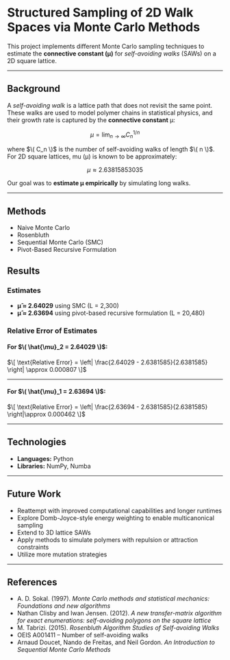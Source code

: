 # Structured Sampling of 2D Walk Spaces via Monte Carlo Methods

This project implements different Monte Carlo sampling techniques to estimate the **connective constant (μ)** for *self-avoiding walks* (SAWs) on a 2D square lattice. 

---

## Background

A *self-avoiding walk* is a lattice path that does not revisit the same point. These walks are used to model polymer chains in statistical physics, and their growth rate is captured by the **connective constant** μ:

$$
\mu = \lim_{n \to \infty} C_n^{1/n}
$$

where $\( C_n \)$ is the number of self-avoiding walks of length $\( n \)$. For 2D square lattices, mu (μ) is known to be approximately:

$$
\mu \approx 2.63815853035
$$

Our goal was to **estimate μ empirically** by simulating long walks.

---

## Methods
- Naive Monte Carlo
- Rosenbluth 
- Sequential Monte Carlo (SMC)
- Pivot-Based Recursive Formulation

## Results

### Estimates
- **μ̂ ≈ 2.64029** using SMC (L = 2,300) 
- **μ̂ ≈ 2.63694** using pivot-based recursive formulation (L = 20,480)

### Relative Error of Estimates

#### For $\( \hat{\mu}_2 = 2.64029 \)$:

$\[
\text{Relative Error} = \left| \frac{2.64029 - 2.6381585}{2.6381585} \right| \approx 0.000807
\]$

---

#### For $\( \hat{\mu}_1 = 2.63694 \)$:

$\[
\text{Relative Error} = \left| \frac{2.63694 - 2.6381585}{2.6381585} \right|\approx 0.000462
\]$

--- 

## Technologies

- **Languages:** Python
- **Libraries:** NumPy, Numba

---

## Future Work

- Reattempt with improved computational capabilities and longer runtimes
- Explore Domb-Joyce-style energy weighting to enable multicanonical sampling  
- Extend to 3D lattice SAWs  
- Apply methods to simulate polymers with repulsion or attraction constraints
- Utilize more mutation strategies
---

## References

- A. D. Sokal. (1997). *Monte Carlo methods and statistical mechanics: Foundations and new algorithms*
- Nathan Clisby and Iwan Jensen. (2012). *A new transfer-matrix algorithm for exact enumerations: self-avoiding polygons on the square lattice*
- M. Tabrizi. (2015). *Rosenbluth Algorithm Studies of Self-avoiding Walks*
- OEIS A001411 – Number of self-avoiding walks
- Arnaud Doucet, Nando de Freitas, and Neil Gordon. *An Introduction to Sequential Monte Carlo Methods*


